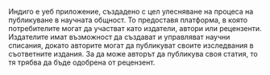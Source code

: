 Индиго е уеб приложение, създадено с цел улесняване на процеса на публикуване в научната общност. То предоставя платформа, в която потребителите могат да участват като издатели, автори или рецензенти. Издателите имат възможност да създават и управляват научни списания, докато авторите могат да публикуват своите изследвания в съответните издания. За да може авторът да публикува своя статия, то тя трябва да бъде одобрена от рецензент.
